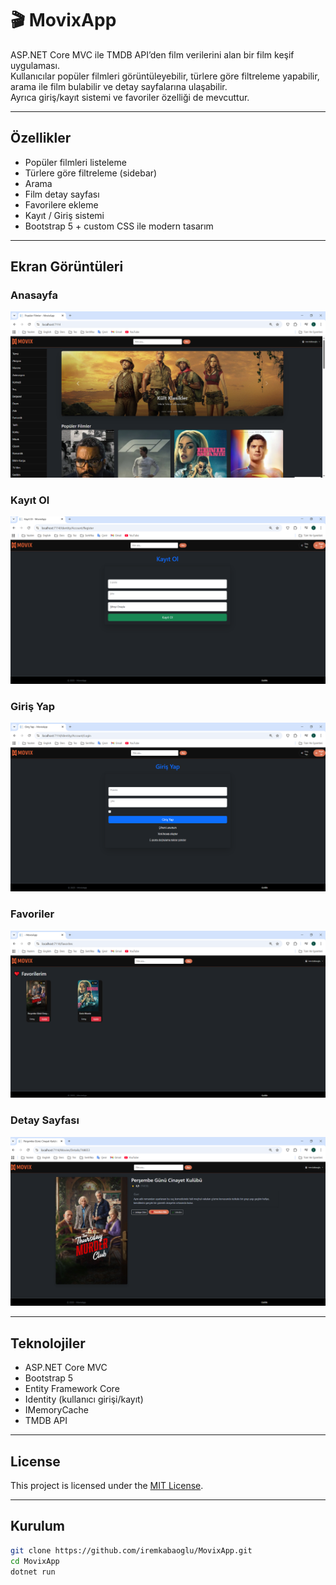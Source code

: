 ﻿# 🎬 MovixApp

ASP.NET Core MVC ile TMDB API’den film verilerini alan bir film keşif uygulaması.  
Kullanıcılar popüler filmleri görüntüleyebilir, türlere göre filtreleme yapabilir, arama ile film bulabilir ve detay sayfalarına ulaşabilir.  
Ayrıca giriş/kayıt sistemi ve favoriler özelliği de mevcuttur.

---

##  Özellikler
- Popüler filmleri listeleme
- Türlere göre filtreleme (sidebar)
- Arama
- Film detay sayfası
- Favorilere ekleme
- Kayıt / Giriş sistemi
- Bootstrap 5 + custom CSS ile modern tasarım

---

## Ekran Görüntüleri

### Anasayfa
![Home](screenshots/home.png)

### Kayıt Ol
![Register](screenshots/register.png)

### Giriş Yap
![Login](screenshots/login.png)

### Favoriler
![Favorites](screenshots/favorites.png)

### Detay Sayfası
![Details](screenshots/details.png)


---

##  Teknolojiler
- ASP.NET Core MVC
- Bootstrap 5
- Entity Framework Core
- Identity (kullanıcı girişi/kayıt)
- IMemoryCache
- TMDB API

---

## License

This project is licensed under the [MIT License](LICENSE).

---

##  Kurulum

```bash
git clone https://github.com/iremkabaoglu/MovixApp.git
cd MovixApp
dotnet run


